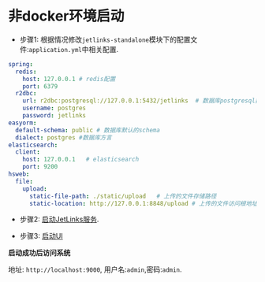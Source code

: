 # 非docker环境启动

- 步骤1: 根据情况修改`jetlinks-standalone`模块下的配置文件:`application.yml`中相关配置.

```yaml
spring:
  redis:
    host: 127.0.0.1 # redis配置
    port: 6379
  r2dbc:
    url: r2dbc:postgresql://127.0.0.1:5432/jetlinks  # 数据库postgresql数据库配置
    username: postgres
    password: jetlinks
easyorm:
  default-schema: public # 数据库默认的schema
  dialect: postgres #数据库方言
elasticsearch:
  client:
    host: 127.0.0.1   # elasticsearch
    port: 9200
hsweb:
  file:
    upload:
      static-file-path: ./static/upload   # 上传的文件存储路径
      static-location: http://127.0.0.1:8848/upload # 上传的文件访问根地址
```

- 步骤2: [启动JetLinks服务](ide-docker-start.md#启动JetLinks服务).

- 步骤3: [启动UI](ui-start.md)  

**启动成功后访问系统**  

地址: `http://localhost:9000`, 用户名:`admin`,密码:`admin`.